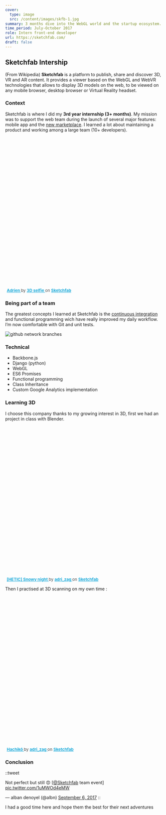 ```yaml
---
cover:
  type: image
  src: /content/images/skfb-1.jpg
summary: 3 months dive into the WebGL world and the startup ecosystem. Sketchfab is all about 3D and community.
time_period: July-October 2017
role: Intern front-end developer
url: https://sketchfab.com/
draft: false
---
```


## Sketchfab Intership

(From Wikipedia) **Sketchfab** is a platform to publish, share and discover 3D, VR and AR content. It provides a viewer based on the WebGL and WebVR technologies that allows to display 3D models on the web, to be viewed on any mobile browser, desktop browser or Virtual Reality headset.

### Context

Sketchfab is where I did my **3rd year internship (3+ months)**. My mission was to support the web team during the launch of several major features: mobile app and the [new marketplace](https://sketchfab.com/store). I learned a lot about maintaining a product and working among a large team (10+ developers).

<div class="sketchfab-embed-wrapper"> <iframe title="Adrien" loading="lazy" frameborder="0" allowfullscreen mozallowfullscreen="true" webkitallowfullscreen="true" allow="autoplay; fullscreen; xr-spatial-tracking" xr-spatial-tracking execution-while-out-of-viewport execution-while-not-rendered web-share width="640" height="480" class="lazyload" data-src="https://sketchfab.com/models/f48e9bf79f104da2852be3aed9b7fcb5/embed?ui_theme=dark&dnt=1"> </iframe> <p style="font-size: 13px; font-weight: normal; margin: 5px; color: #4A4A4A;"> <a href="https://sketchfab.com/3d-models/adrien-f48e9bf79f104da2852be3aed9b7fcb5?utm_medium=embed&utm_campaign=share-popup&utm_content=f48e9bf79f104da2852be3aed9b7fcb5" target="_blank" rel="nofollow" style="font-weight: bold; color: #1CAAD9;"> Adrien </a> by <a href="https://sketchfab.com/3dselfie?utm_medium=embed&utm_campaign=share-popup&utm_content=f48e9bf79f104da2852be3aed9b7fcb5" target="_blank" rel="nofollow" style="font-weight: bold; color: #1CAAD9;"> 3D selfie </a> on <a href="https://sketchfab.com?utm_medium=embed&utm_campaign=share-popup&utm_content=f48e9bf79f104da2852be3aed9b7fcb5" target="_blank" rel="nofollow" style="font-weight: bold; color: #1CAAD9;">Sketchfab</a></p></div>

### Being part of a team

The greatest concepts I learned at Sketchfab is the [continuous integration](https://en.wikipedia.org/wiki/Continuous_integration) and functional programming wich have really improved my daily workflow. I’m now comfortable with Git and unit tests.

![github network branches](/content/images/1-2.jpg)

### Technical

- Backbone.js
- Django (python)
- WebGL
- ES6 Promises
- Functional programming
- Class Inheritance
- Custom Google Analytics implementation

### Learning 3D

I choose this company thanks to my growing interest in 3D, first we had an project in class with Blender.

<div class="sketchfab-embed-wrapper"> <iframe title="[HETIC] Snowy night" loading="lazy" frameborder="0" allowfullscreen mozallowfullscreen="true" webkitallowfullscreen="true" allow="autoplay; fullscreen; xr-spatial-tracking" xr-spatial-tracking execution-while-out-of-viewport execution-while-not-rendered web-share width="640" height="480"
class="lazyload" data-src="https://sketchfab.com/models/f4e2327da77b47df8b4b377cf1d03228/embed?dnt=1"> </iframe> <p style="font-size: 13px; font-weight: normal; margin: 5px; color: #4A4A4A;"> <a href="https://sketchfab.com/3d-models/hetic-snowy-night-f4e2327da77b47df8b4b377cf1d03228?utm_medium=embed&utm_campaign=share-popup&utm_content=f4e2327da77b47df8b4b377cf1d03228" target="_blank" rel="nofollow" style="font-weight: bold; color: #1CAAD9;"> [HETIC] Snowy night </a> by <a href="https://sketchfab.com/adri_zag?utm_medium=embed&utm_campaign=share-popup&utm_content=f4e2327da77b47df8b4b377cf1d03228" target="_blank" rel="nofollow" style="font-weight: bold; color: #1CAAD9;"> adri_zag </a> on <a href="https://sketchfab.com?utm_medium=embed&utm_campaign=share-popup&utm_content=f4e2327da77b47df8b4b377cf1d03228" target="_blank" rel="nofollow" style="font-weight: bold; color: #1CAAD9;">Sketchfab</a></p></div>

Then I practised at 3D scanning on my own time :

<div class="sketchfab-embed-wrapper"> <iframe title="Hachikō" loading="laz"frameborder="0" allowfullscreen mozallowfullscreen="true" webkitallowfullscreen="true" allow="autoplay; fullscreen; xr-spatial-tracking" xr-spatial-tracking execution-while-out-of-viewport execution-while-not-rendered web-share width="640" height="480" class="lazyload" data-src="https://sketchfab.com/models/a01f5a8f083649b3b77676e9a2d01076/embed?dnt=1"> </iframe> <p style="font-size: 13px; font-weight: normal; margin: 5px; color: #4A4A4A;"> <a href="https://sketchfab.com/3d-models/hachiko-a01f5a8f083649b3b77676e9a2d01076?utm_medium=embed&utm_campaign=share-popup&utm_content=a01f5a8f083649b3b77676e9a2d01076" target="_blank" rel="nofollow" style="font-weight: bold; color: #1CAAD9;"> Hachikō </a> by <a href="https://sketchfab.com/adri_zag?utm_medium=embed&utm_campaign=share-popup&utm_content=a01f5a8f083649b3b77676e9a2d01076" target="_blank" rel="nofollow" style="font-weight: bold; color: #1CAAD9;"> adri_zag </a> on <a href="https://sketchfab.com?utm_medium=embed&utm_campaign=share-popup&utm_content=a01f5a8f083649b3b77676e9a2d01076" target="_blank" rel="nofollow" style="font-weight: bold; color: #1CAAD9;">Sketchfab</a></p></div>

### Conclusion

::tweet

<p lang="en" dir="ltr">Not perfect but still 😍 [<a href="https://twitter.com/Sketchfab?ref_src=twsrc%5Etfw">@Sketchfab</a> team event] <a href="https://t.co/1uMWOd4eMW">pic.twitter.com/1uMWOd4eMW</a></p>&mdash; alban denoyel (@albn) <a href="https://twitter.com/albn/status/905390938415091712?ref_src=twsrc%5Etfw">September 6, 2017</a>
::

I had a good time here and hope them the best for their next adventures
